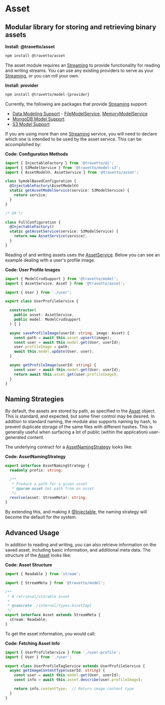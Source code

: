 <!-- This file was generated by @travetto/doc and should not be modified directly -->
<!-- Please modify https://github.com/travetto/travetto/tree/main/module/asset/doc.ts and execute "npx trv doc" to rebuild -->
# Asset
## Modular library for storing and retrieving binary assets

**Install: @travetto/asset**
```bash
npm install @travetto/asset
```

The asset module requires an [Streaming](https://github.com/travetto/travetto/tree/main/module/model/src/service/stream.ts#L1) to provide functionality for reading and writing streams. You can use any existing providers to serve as your [Streaming](https://github.com/travetto/travetto/tree/main/module/model/src/service/stream.ts#L1), or you can roll your own.

**Install: provider**
```bash
npm install @travetto/model-{provider}
```

Currently, the following are packages that provide [Streaming](https://github.com/travetto/travetto/tree/main/module/model/src/service/stream.ts#L1) support:
   
   *  [Data Modeling Support](https://github.com/travetto/travetto/tree/main/module/model#readme "Datastore abstraction for core operations.") - [FileModelService](https://github.com/travetto/travetto/tree/main/module/model/src/provider/file.ts#L47), [MemoryModelService](https://github.com/travetto/travetto/tree/main/module/model/src/provider/memory.ts#L50)
   *  [MongoDB Model Support](https://github.com/travetto/travetto/tree/main/module/model-mongo#readme "Mongo backing for the travetto model module.")
   *  [S3 Model Support](https://github.com/travetto/travetto/tree/main/module/model-s3#readme "S3 backing for the travetto model module.")

If you are using more than one [Streaming](https://github.com/travetto/travetto/tree/main/module/model/src/service/stream.ts#L1) service, you will need to declare which one is intended to be used by the asset service.  This can be accomplished by:

**Code: Configuration Methods**
```typescript
import { InjectableFactory } from '@travetto/di';
import { S3ModelService } from '@travetto/model-s3';
import { AssetModelⲐ, AssetService } from '@travetto/asset';

class SymoblBasedConfiguration {
  @InjectableFactory(AssetModelⲐ)
  static getAssetModelService(service: S3ModelService) {
    return service;
  }
}

/* OR */

class FullConfiguration {
  @InjectableFactory()
  static getAssetService(service: S3ModelService) {
    return new AssetService(service);
  }
}
```

Reading of and writing assets uses the [AssetService](https://github.com/travetto/travetto/tree/main/module/asset/src/service.ts#L15).  Below you can see an example dealing with a user's profile image.

**Code: User Profile Images**
```typescript
import { ModelCrudSupport } from '@travetto/model';
import { AssetService, Asset } from '@travetto/asset';

import { User } from './user';

export class UserProfileService {

  constructor(
    public asset: AssetService,
    public model: ModelCrudSupport
  ) { }

  async saveProfileImage(userId: string, image: Asset) {
    const path = await this.asset.upsert(image);
    const user = await this.model.get(User, userId);
    user.profileImage = path;
    await this.model.update(User, user);
  }

  async getProfileImage(userId: string) {
    const user = await this.model.get(User, userId);
    return await this.asset.get(user.profileImage);
  }
}
```

## Naming Strategies

By default, the assets are stored by path, as specified in the [Asset](https://github.com/travetto/travetto/tree/main/module/asset/src/types.ts#L8) object.  This is standard, and expected, but some finer control may be desired.  In addition to standard naming, the module also supports naming by hash, to prevent duplicate storage of the same files with different hashes. This is generally useful when surfacing a lot of public (within the application) user-generated content.

The underlying contract for a [AssetNamingStrategy](https://github.com/travetto/travetto/tree/main/module/asset/src/naming.ts#L9) looks like:

**Code: AssetNamingStrategy**
```typescript
export interface AssetNamingStrategy {
  readonly prefix: string;

  /**
   * Produce a path for a given asset
   * @param asset Get path from an asset
   */
  resolve(asset: StreamMeta): string;
}
```

By extending this, and making it [@Injectable](https://github.com/travetto/travetto/tree/main/module/di/src/decorator.ts#L30), the naming strategy will become the default for the system.  

## Advanced Usage

In addition to reading and writing, you can also retrieve information on the saved asset, including basic information, and additional meta data.  The structure of the [Asset](https://github.com/travetto/travetto/tree/main/module/asset/src/types.ts#L8) looks like:

**Code: Asset Structure**
```typescript
import { Readable } from 'stream';

import { StreamMeta } from '@travetto/model';

/**
 * A retrieval/storable asset
 *
 * @concrete ./internal/types:AssetImpl
 */
export interface Asset extends StreamMeta {
  stream: Readable;
}
```

To get the asset information, you would call:

**Code: Fetching Asset Info**
```typescript
import { UserProfileService } from './user-profile';
import { User } from './user';

export class UserProfileTagService extends UserProfileService {
  async getImageContentType(userId: string) {
    const user = await this.model.get(User, userId);
    const info = await this.asset.describe(user.profileImage);

    return info.contentType;  // Return image content type
  }
}
```
